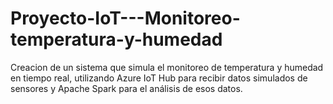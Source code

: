 # Proyecto-IoT---Monitoreo-temperatura-y-humedad
Creacion de un sistema que simula el monitoreo de temperatura y humedad en tiempo real, utilizando Azure IoT Hub para recibir datos simulados de sensores y Apache Spark para el análisis de esos datos.

